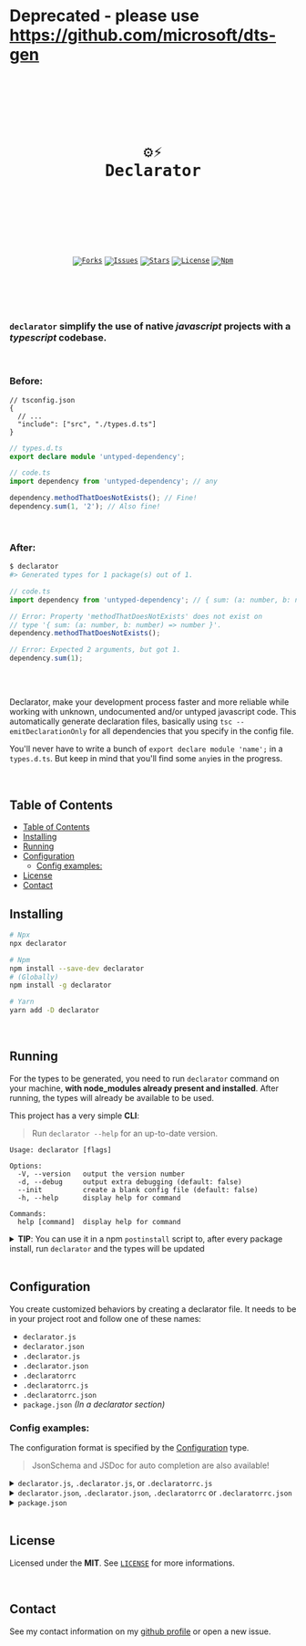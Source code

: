 # Deprecated - please use https://github.com/microsoft/dts-gen

<br />
<div align="center">
  <pre>
  <br />
  <h1>⚙️⚡
Declarator</h1>
  <br />
  </pre>
  <br />
  <br />
  <code
    ><a href="https://github.com/ArthurFiorette/declarator/network/members"
      ><img
        src="https://img.shields.io/github/forks/ArthurFiorette/declarator?logo=github&label=Forks"
        target="_blank"
        alt="Forks" /></a
  ></code>
  <code
    ><a href="https://github.com/ArthurFiorette/declarator/issues"
      ><img
        src="https://img.shields.io/github/issues/ArthurFiorette/declarator?logo=github&label=Issues"
        target="_blank"
        alt="Issues" /></a
  ></code>
  <code
    ><a href="https://github.com/ArthurFiorette/declarator/stargazers"
      ><img
        src="https://img.shields.io/github/stars/ArthurFiorette/declarator?logo=github&label=Stars"
        target="_blank"
        alt="Stars" /></a
  ></code>
  <code
    ><a href="https://github.com/ArthurFiorette/declarator/blob/main/LICENSE"
      ><img
        src="https://img.shields.io/github/license/ArthurFiorette/declarator?logo=githu&label=License"
        target="_blank"
        alt="License" /></a
  ></code>
  <code
    ><a href="https://www.npmjs.com/package/declarator"
      ><img
        src="https://img.shields.io/npm/v/declarator?color=CB3837&logo=npm&label=Npm"
        target="_blank"
        alt="Npm" /></a
  ></code>
</div>

<h1></h1>

<br />
<br />

### `declarator` simplify the use of native _javascript_ projects with a _typescript_ codebase.

<br />

### Before:

```jsonc
// tsconfig.json
{
  // ...
  "include": ["src", "./types.d.ts"]
}
```

```ts
// types.d.ts
export declare module 'untyped-dependency';
```

```ts
// code.ts
import dependency from 'untyped-dependency'; // any

dependency.methodThatDoesNotExists(); // Fine!
dependency.sum(1, '2'); // Also fine!
```

<br />

### After:

```sh
$ declarator
#> Generated types for 1 package(s) out of 1.
```

```ts
// code.ts
import dependency from 'untyped-dependency'; // { sum: (a: number, b: number) => number }

// Error: Property 'methodThatDoesNotExists' does not exist on
// type '{ sum: (a: number, b: number) => number }'.
dependency.methodThatDoesNotExists();

// Error: Expected 2 arguments, but got 1.
dependency.sum(1);
```

<br />

##

Declarator, make your development process faster and more reliable while working with
unknown, undocumented and/or untyped javascript code. This automatically generate
declaration files, basically using `tsc --emitDeclarationOnly` for all dependencies that
you specify in the config file.

You'll never have to write a bunch of `export declare module 'name';` in a `types.d.ts`. But keep in mind that you'll find some `any`ies in the progress.

<br />

## Table of Contents

- [Table of Contents](#table-of-contents)
- [Installing](#installing)
- [Running](#running)
- [Configuration](#configuration)
  - [Config examples:](#config-examples)
- [License](#license)
- [Contact](#contact)

## Installing

```sh
# Npx
npx declarator

# Npm
npm install --save-dev declarator
# (Globally)
npm install -g declarator

# Yarn
yarn add -D declarator
```

<br />

## Running

For the types to be generated, you need to run `declarator` command on your machine,
**with node_modules already present and installed**. After running, the types will already
be available to be used.

This project has a very simple **CLI**:

> Run `declarator --help` for an up-to-date version.

```
Usage: declarator [flags]

Options:
  -V, --version   output the version number
  -d, --debug     output extra debugging (default: false)
  --init          create a blank config file (default: false)
  -h, --help      display help for command

Commands:
  help [command]  display help for command
```

<details>
  <summary><b>TIP</b>: You can use it in a npm <code>postinstall</code> script to, after every package install, run <code>declarator</code> and the types will be updated</summary>
  
```jsonc
 // package.json
{
  "scripts": {
    "postinstall": "declarator"
  }
}
```
</details>

<br />

## Configuration

You create customized behaviors by creating a declarator file. It needs to be in your
project root and follow one of these names:

- `declarator.js`
- `declarator.json`
- `.declarator.js`
- `.declarator.json`
- `.declaratorrc`
- `.declaratorrc.js`
- `.declaratorrc.json`
- `package.json` _(In a declarator section)_

### Config examples:

The configuration format is specified by the [Configuration](src/config/types.ts) type.

> JsonSchema and JSDoc for auto completion are also available!

<details>
  <summary><code>declarator.js</code>, <code>.declarator.js</code>, or <code>.declaratorrc.js</code></summary>

```js
//@ts-check

/**
 *  You can export default a function or a object
 *
 * @type {import('declarator').FileConfig}
 */
const config = () => {
  return {
    packages: [
      // Package that will receive all the defaults
      'random-name',
      [
        'random2',
        {
          // Merge defaults here
          merge: true,
          // Specific config for the random2 package.
          include: ['./custom-path-for-this-library']
        }
      ]
    ],
    defaults: {
      // Default config for all packages.
      compilerOptions: {
        // Use LF for compilation
        newLine: 1
      }
    }
  };
};
module.exports = config;
```

</details>

<details>
  <summary><code>declarator.json</code>, <code>.declarator.json</code>, <code>.declaratorrc</code> or <code>.declaratorrc.json</code></summary>

```jsonc
{
  // WARN: Comments are not allowed in json files!

  // Schema to ide autocompletion (Check if this path is correct)
  "$schema": "./node_modules/declarator/schema.json",
  "packages": [
    // Package that will receive all the defaults
    "random-name",
    [
      "random2",
      {
        // Merge defaults here
        "merge": true,
        // Specific config for the random2 package.
        "include": ["./custom-path-for-this-library"]
      }
    ]
  ],
  "defaults": {
    // Default config for all packages.
    "compilerOptions": {
      // Use LF for compilation
      "newLine": 1
    }
  }
}
```

</details>

<details>
  <summary><code>package.json</code></summary>

```jsonc
{
  // WARN: Comments are not allowed in json files!

  // ...

  "declarator": {
    // Schema to ide autocompletion (Check if this path is correct)
    "$schema": "./node_modules/declarator/schema.json",
    "packages": [
      // Package that will receive all the defaults
      "random-name",
      [
        "random2",
        {
          // Merge defaults here
          "merge": true,
          // Specific config for the random2 package.
          "include": ["./custom-path-for-this-library"]
        }
      ]
    ],
    "defaults": {
      // Default config for all packages.
      "compilerOptions": {
        // Use LF for compilation
        "newLine": 1
      }
    }
  }
}
```

</details>

<br />

## License

Licensed under the **MIT**. See [`LICENSE`](LICENSE) for more informations.

<br />

## Contact

See my contact information on my [github profile](https://github.com/arthurfiorette) or
open a new issue.

<br />
